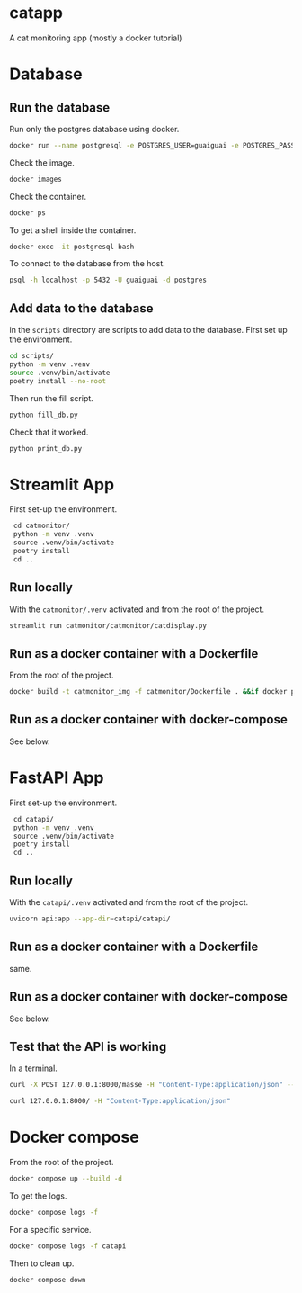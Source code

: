 # catapp


A cat monitoring app (mostly a docker tutorial)



# Database



## Run the database

Run only the postgres database using docker.

```bash
docker run --name postgresql -e POSTGRES_USER=guaiguai -e POSTGRES_PASSWORD=mdp -p 5432:5432 -v ./data:/var/lib/postgresql/data -d postgres 
```



Check the image.

```bash
docker images
```



Check the container.

```bash
docker ps
```



To get a shell inside the container.

```bash
docker exec -it postgresql bash
```



To connect to the database from the host.

```bash
psql -h localhost -p 5432 -U guaiguai -d postgres
```





## Add data to the database

in the `scripts` directory are scripts to add data to the database. First set up the environment.

```bash
cd scripts/
python -m venv .venv
source .venv/bin/activate
poetry install --no-root
```



Then run the fill script.

```bash
python fill_db.py
```



Check that it worked.

```bash
python print_db.py
```



# Streamlit App



First set-up the environment.

```bash
 cd catmonitor/
 python -m venv .venv
 source .venv/bin/activate
 poetry install
 cd ..
```



## Run locally

With the `catmonitor/.venv` activated and from the root of the project.

```bash
streamlit run catmonitor/catmonitor/catdisplay.py
```



## Run as a docker container with a Dockerfile

From the root of the project.

```bash
docker build -t catmonitor_img -f catmonitor/Dockerfile . &&if docker ps -a|grep -q catmonitor; then docker rm -f catmonitor; fi &&docker run --name catmonitor -p 8501:8501 catmonitor_img
```



## Run as a docker container with docker-compose

See below.



# FastAPI App



First set-up the environment.

```bash
 cd catapi/
 python -m venv .venv
 source .venv/bin/activate
 poetry install
 cd ..
```



## Run locally

With the `catapi/.venv` activated and from the root of the project.

```bash
uvicorn api:app --app-dir=catapi/catapi/
```



## Run as a docker container with a Dockerfile

same.



## Run as a docker container with docker-compose

See below.



## Test that the API is working



In a terminal.

```bash
curl -X POST 127.0.0.1:8000/masse -H "Content-Type:application/json" --data '{"name": "Guaiguai"}'
```

```bash
curl 127.0.0.1:8000/ -H "Content-Type:application/json"
```



# Docker compose



From the root of the project.

```bash
docker compose up --build -d
```



To get the logs.

```bash
docker compose logs -f
```



For a specific service.

```bash
docker compose logs -f catapi
```



Then to clean up.

```bash
docker compose down
```

